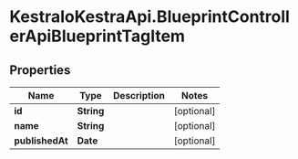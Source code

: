 # KestraIoKestraApi.BlueprintControllerApiBlueprintTagItem

## Properties

Name | Type | Description | Notes
------------ | ------------- | ------------- | -------------
**id** | **String** |  | [optional] 
**name** | **String** |  | [optional] 
**publishedAt** | **Date** |  | [optional] 



